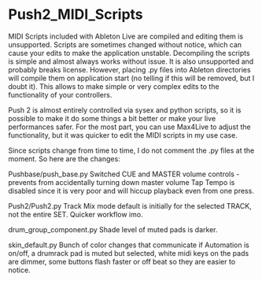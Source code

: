 # Push2_MIDI_Scripts

MIDI Scripts included with Ableton Live are compiled and editing them is unsupported. Scripts are sometimes changed without notice, which can cause your edits to make the application unstable. Decompiling the scripts is simple and almost always works without issue. It is also unsupported and probably breaks license. However, placing .py files into Ableton directories will compile them on application start (no telling if this will be removed, but I doubt it). This allows to make simple or very complex edits to the functionality of your controllers.

Push 2 is almost entirely controlled via sysex and python scripts, so it is possible to make it do some things a bit better or make your live performances safer. For the most part, you can use Max4Live to adjust the functionality, but it was quicker to edit the MIDI scripts in my use case.

Since scripts change from time to time, I do not comment the .py files at the moment. So here are the changes:

Pushbase/push_base.py
Switched CUE and MASTER volume controls - prevents from accidentally turning down master volume
Tap Tempo is disabled since it is very poor and will hiccup playback even from one press.

Push2/Push2.py
Track Mix mode default is initially for the selected TRACK, not the entire SET. Quicker workflow imo.

drum_group_component.py
Shade level of muted pads is darker.

skin_default.py
Bunch of color changes that communicate if Automation is on/off, a drumrack pad is muted but selected, white midi keys on the pads are dimmer, some buttons flash faster or off beat so they are easier to notice.

